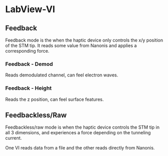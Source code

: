 # LabView-VI
## Feedback
Feedback mode is the when the haptic device only controls the x/y position of the STM tip. It reads some value from Nanonis and applies a corresponding force.
### Feedback - Demod
Reads demodulated channel, can feel electron waves.
### Feedback - Height
Reads the z position, can feel surface features.
## Feedbackless/Raw
Feedbackless/raw mode is when the haptic device controls the STM tip in all 3 dimensions, and experiences a force depending on the tunneling current.

One VI reads data from a file and the other reads directly from Nanonis.
